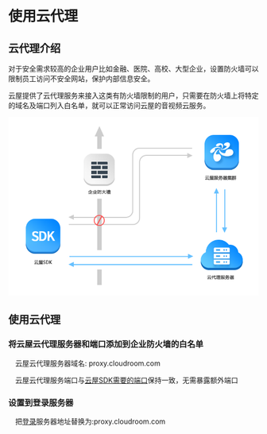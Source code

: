 # 使用云代理

## 云代理介绍

对于安全需求较高的企业用户比如金融、医院、高校、大型企业，设置防火墙可以限制员工访问不安全网站，保护内部信息安全。

云屋提供了云代理服务来接入这类有防火墙限制的用户，只需要在防火墙上将特定的域名及端口列入白名单，就可以正常访问云屋的音视频云服务。

![Image text](./images/cloudProxy.png)


## 使用云代理


### 将云屋云代理服务器和端口添加到企业防火墙的白名单

&emsp;云屋云代理服务器域名: proxy.cloudroom.com

&emsp;云屋云代理服务端口与[云屋SDK需要的端口](BeforeDevelop.md#firewall)保持一致，无需暴露额外端口


### 设置到登录服务器

&emsp;把[登录](IntegratedGuide.md#login)服务器地址替换为:proxy.cloudroom.com
